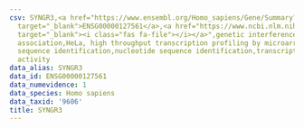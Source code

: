 ```yaml
---
csv: SYNGR3,<a href="https://www.ensembl.org/Homo_sapiens/Gene/Summary?db=core;g=ENSG00000127561"
  target="_blank">ENSG00000127561</a>,<a href="https://www.ncbi.nlm.nih.gov/pubmed/17216044"
  target="_blank"><i class="fas fa-file"></i></a>",genetic interference,functional
  association,HeLa, high throughput transcription profiling by microarray,nucleotide
  sequence identification,nucleotide sequence identification,transcriptional regulation,up-regulates
  activity
data_alias: SYNGR3
data_id: ENSG00000127561
data_numevidence: 1
data_species: Homo sapiens
data_taxid: '9606'
title: SYNGR3
---
```

